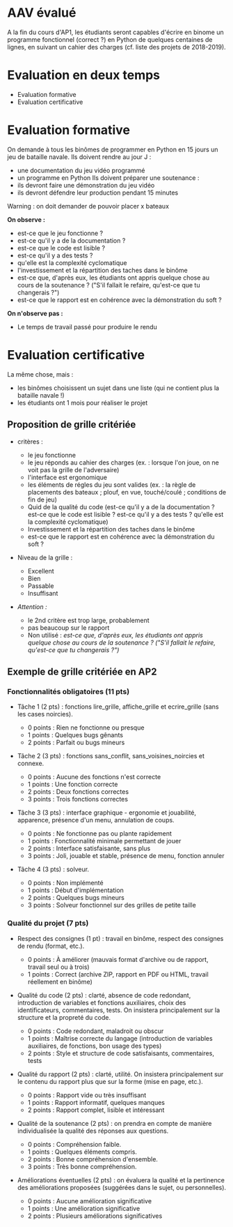 # AAV évalué

A la fin du cours d'AP1, les étudiants seront capables d'écrire en binome un programme fonctionnel (correct ?) en Python de quelques centaines de lignes, en suivant un cahier des charges (cf. liste des projets de 2018-2019).


# Evaluation en deux temps

* Evaluation formative
* Evaluation certificative

# Evaluation formative

On demande à tous les binômes de programmer en Python en 15 jours un jeu de bataille navale.
Ils doivent rendre au jour J :
* une documentation du jeu vidéo programmé
* un programme en Python
Ils doivent préparer une soutenance :
* ils devront faire une démonstration du jeu vidéo
* ils devront défendre leur production pendant 15 minutes

Warning : on doit demander de pouvoir placer x bateaux


**On observe :**
* est-ce que le jeu fonctionne ?
* est-ce qu'il y a de la documentation ?
* est-ce que le code est lisible ?
* est-ce qu'il y a des tests ?
* qu'elle est la complexité cyclomatique
* l'investissement et la répartition des taches dans le binôme
* est-ce que, d'après eux, les étudiants ont appris quelque chose au cours de la soutenance ?
	("S'il fallait le refaire, qu'est-ce que tu changerais ?")
* est-ce que le rapport est en cohérence avec la démonstration du soft ?


**On n'observe pas :**
* Le temps de travail passé pour produire le rendu

# Evaluation certificative

La même chose, mais :
* les binômes choisissent un sujet dans une liste (qui ne contient plus la bataille navale !)
* les étudiants ont 1 mois pour réaliser le projet

## Proposition de grille critériée


* critères :
	* le jeu fonctionne
	* le jeu réponds au cahier des charges (ex. : lorsque l'on joue, on ne voit pas la grille de l'adversaire) 
	* l'interface est ergonomique
	* les éléments de régles du jeu sont valides (ex. : la règle de placements des bateaux ; plouf, en vue, touché/coulé ; conditions de fin de jeu)
	* Quid de la qualité du code (est-ce qu'il y a de la documentation ? est-ce que le code est lisible ? est-ce qu'il y a des tests ? qu'elle est la complexité cyclomatique)
	* Investissement et la répartition des taches dans le binôme
	* est-ce que le rapport est en cohérence avec la démonstration du soft ?

* Niveau de la grille :
	* Excellent
	* Bien
	* Passable
	* Insuffisant

* _Attention :_
	* le 2nd critère est trop large, probablement
	* pas beaucoup sur le rapport
	* Non utilisé : _est-ce que, d'après eux, les étudiants ont appris quelque chose au cours de la soutenance ?
	("S'il fallait le refaire, qu'est-ce que tu changerais ?")_


## Exemple de grille critériée en AP2


### Fonctionnalités obligatoires (11 pts)


* Tâche 1 (2 pts) : fonctions lire_grille, affiche_grille et ecrire_grille (sans les cases noircies).
	* 0 points : Rien ne fonctionne ou presque
	* 1 points : Quelques bugs gênants
	* 2 points : Parfait ou bugs mineurs

* Tâche 2 (3 pts) : fonctions sans_conflit, sans_voisines_noircies et connexe.
	* 0 points : Aucune des fonctions n'est correcte
	* 1 points : Une fonction correcte
	* 2 points : Deux fonctions correctes
	* 3 points : Trois fonctions correctes

* Tâche 3 (3 pts) : interface graphique - ergonomie et jouabilité, apparence, présence d'un menu, annulation de coups.
	* 0 points : Ne fonctionne pas ou plante rapidement
	* 1 points : Fonctionnalité minimale permettant de jouer
	* 2 points : Interface satisfaisante, sans plus
	* 3 points : Joli, jouable et stable, présence de menu, fonction annuler

* Tâche 4 (3 pts) : solveur.
	* 0 points : Non implémenté
	* 1 points : Début d'implémentation
	* 2 points : Quelques bugs mineurs
	* 3 points : Solveur fonctionnel sur des grilles de petite taille


### Qualité du projet (7 pts)


* Respect des consignes (1 pt) : travail en binôme, respect des consignes de rendu (format, etc.).
	* 0 points : À améliorer (mauvais format d'archive ou de rapport, travail seul ou à trois)
	* 1 points : Correct (archive ZIP, rapport en PDF ou HTML, travail réellement en binôme)

* Qualité du code (2 pts) : clarté, absence de code redondant, introduction de variables et fonctions auxiliaires, choix des identificateurs, commentaires, tests. On insistera principalement sur la structure et la propreté du code.
	* 0 points : Code redondant, maladroit ou obscur
	* 1 points : Maîtrise correcte du langage (introduction de variables auxiliaires, de fonctions, bon usage des types)
	* 2 points : Style et structure de code satisfaisants, commentaires, tests

* Qualité du rapport (2 pts) : clarté, utilité. On insistera principalement sur le contenu du rapport plus que sur la forme (mise en page, etc.).
	* 0 points : Rapport vide ou très insuffisant
	* 1 points : Rapport informatif, quelques manques
	* 2 points : Rapport complet, lisible et intéressant

* Qualité de la soutenance (2 pts) : on prendra en compte de manière individualisée la qualité des réponses aux questions.
	* 0 points : Compréhension faible.
	* 1 points : Quelques éléments compris.
	* 2 points : Bonne compréhension d'ensemble.
	* 3 points : Très bonne compréhension.

* Améliorations éventuelles (2 pts) : on évaluera la qualité et la pertinence des améliorations proposées (suggérées dans le sujet, ou personnelles).
	* 0 points : Aucune amélioration significative
	* 1 points : Une amélioration significative
	* 2 points : Plusieurs améliorations significatives
